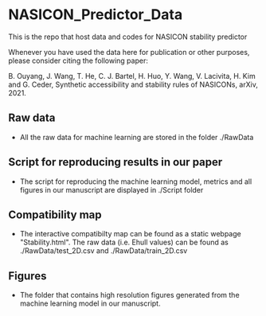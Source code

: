 # NASICON_Predictor_Data
This is the repo that host data and codes for NASICON stability predictor

Whenever you have used the data here for publication or other purposes, please consider citing the following paper:

B. Ouyang, J. Wang, T. He, C. J. Bartel, H. Huo, Y. Wang, V. Lacivita, H. Kim and G. Ceder, Synthetic accessibility and stability rules of NASICONs, arXiv, 2021.

## Raw data
* All the raw data for machine learning are stored in the folder ./RawData

## Script for reproducing results in our paper
* The script for reproducing the machine learning model, metrics and all figures in our manuscript are displayed in ./Script folder

## Compatibility map
* The interactive compatibilty map can be found as a static webpage "Stability.html". The raw data (i.e. Ehull values) can be found as ./RawData/test_2D.csv and ./RawData/train_2D.csv

## Figures
* The folder that contains high resolution figures generated from the machine learning model in our manuscript.
